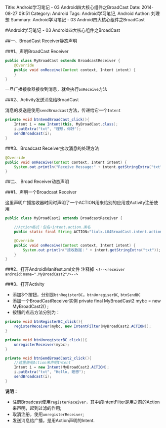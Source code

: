 Title: Android学习笔记 - 03 Android四大核心组件之BroadCast
Date: 2014-08-27 09:51
Category: Android
Tags: Android学习笔记, Android
Author: 刘理想
Summary: Android学习笔记 - 03 Android四大核心组件之BroadCast

#Android学习笔记 - 03 Android四大核心组件之BroadCast

##一、BroadCast Receiver静态声明

###1、声明BroadCast Receiver

```java
public class MyBroadCast extends BroadcastReceiver {
    @Override
    public void onReceive(Context context, Intent intent) {
    }
}
```
一旦广播接收器接收到消息，就会执行`onReceive`方法

###2、Activity发送消息给BroadCast

消息的发送是使用`sendBroadcast`方法，传递给它一个`Intent`
```java
private void btnSendBroadCast_click(){
    Intent i = new Intent(this, MyBroadCast.class);
    i.putExtra("txt", "理想，你好");
    sendBroadcast(i);
}
```

###3、Broadcast Receiver接收消息的处理方法

```java
@Override
public void onReceive(Context context, Intent intent) {
    System.out.println("Receive Message:" + intent.getStringExtra("txt"));
}
```

##二、 Broad Receiver动态声明

###1、声明一个Broadcast Receiver

这里声明广播接收器时同时声明了一个ACTION用来给别的应用或Activity注册使用

```java
public class MyBroadCast2 extends BroadcastReceiver {

    //Action格式：包名+intent.action.类名
    public static final String ACTION="liulx.L04BroadCast.intent.action.MyBroadCast2";

    @Override
    public void onReceive(Context context, Intent intent) {
        System.out.println("接收数据：" + intent.getStringExtra("txt"));
    }
}
```
###2、打开AndroidManifest.xml文件
注释掉` <!--<receiver android:name=".MyBroadCast2"/>-->`

###3、打开Activity

- 添加3个按钮，分别是`btnRegisterBC`，`btnUnregiserBC`, `btnSendBC`
- 添加一个BroadCastReceiver实例 
    private final MyBroadCast2 mybc = new MyBroadCast2() ;
- 按钮的点击方法分别为：

```java
private void btnRegisterBC_click(){
    registerReceiver(mybc, new IntentFilter(MyBroadCast2.ACTION));
}

private void btnUnregisterBC_click(){
    unregisterReceiver(mybc);
}

private void btnSendBroadCast2_click(){
    //这里使用Action来声明Intent
    Intent i = new Intent(MyBroadCast2.ACTION);
    i.putExtra("txt", "Hello, 理想");
    sendBroadcast(i);
}
```

**说明：** 
- 注册Broadcast使用`registerReceiver`，其中的IntentFilter是用之前的Action来声明，起到过滤的作用;
- 取消注册，使用`unregisterReceiver`;
- 发送消息给广播，是用Action声明的Intent.




